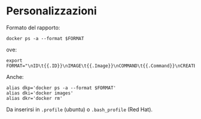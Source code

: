 # Personalizzazioni

Formato del rapporto:
```
docker ps -a --format $FORMAT
```
ove:
```
export FORMAT="\nID\t{{.ID}}\nIMAGE\t{{.Image}}\nCOMMAND\t{{.Command}}\nCREATED\t{{.RunningFor}}\nSTATUS\t{{.Status}}\nPORTS\t{{.Ports}}\nNAMES\t{{.Names}}\n"
```
Anche:
```
alias dkp='docker ps -a --format $FORMAT'
alias dki='docker images'
alias dkr='docker rm'
```
Da inserirsi in `.profile` (ubuntu) o `.bash_profile` (Red Hat).

